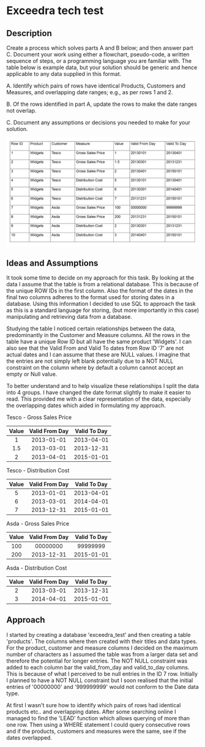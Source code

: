 # Exceedra tech test

## Description

Create a process which solves parts A and B below; and then answer part C. Document your work using either a flowchart, pseudo-code, a written sequence of steps, or a programming language you are familiar with. The table below is example data, but your solution should be generic and hence applicable to any data supplied in this format.

  A.	Identify which pairs of rows have identical Products, Customers and Measures, and overlapping date ranges; e.g., as per rows 1 and 2.

  B.	Of the rows identified in part A, update the rows to make the date ranges not overlap.

  C.	Document any assumptions or decisions you needed to make for your solution.

  ![table](./Images/Presentation2.png)

## Ideas and Assumptions

It took some time to decide on my approach for this task. By looking at the data I assume that the table is from a relational database. This is because of the unique ROW IDs in the first column. Also the format of the dates in the final two columns adheres to the format used for storing dates in a database.
Using this information I decided to use SQL to approach the task as this is a standard language for storing, (but more importantly in this case) manipulating and retrieving data from a database.

Studying the table I noticed certain relationships between the data, predominantly in the Customer and Measure columns. All the rows in the table have a unique Row ID but all have the same product 'Widgets'. I can also see that the Valid From and Valid To dates from Row ID '7' are not actual dates and I can assume that these are NULL values. I imagine that the entries are not simply left blank potentially due to a NOT NULL constraint on the column where by default a column cannot accept an empty or Null value.

To better understand and to help visualize these relationships I split the data into 4 groups. I have changed the date format slightly to make it easier to read. This provided me with a clear representation of the data, especially the overlapping dates which aided in formulating my approach.



Tesco - Gross Sales Price

| Value | Valid From Day | Valid To Day |
| :---: | :------------: | :----------: |
| 1     | 2013-01-01     | 2013-04-01   |
| 1.5   | 2013-03-01     | 2013-12-31   |
| 2     | 2013-04-01     | 2015-01-01   |


Tesco - Distribution Cost

| Value | Valid From Day | Valid To Day |
| :---: | :------------: | :----------: |
| 5 | 2013-01-01 | 2013-04-01 |
| 6 | 2013-03-01 | 2014-04-01 |
| 7 | 2013-12-31 | 2015-01-01 |


Asda - Gross Sales Price

| Value | Valid From Day | Valid To Day |
| :---: | :------------: | :----------: |
| 100 | 00000000 | 99999999 |
| 200 | 2013-12-31 | 2015-01-01 |


Asda - Distribution Cost

| Value | Valid From Day | Valid To Day |
| :---: | :------------: | :----------: |
| 2 | 2013-03-01 | 2013-12-31|
| 3 | 2014-04-01 | 2015-01-01|


## Approach

I started by creating a database 'exceedra_test' and then creating a table 'products'. The columns where then created with their titles and data types. For the product, customer and measure columns I decided on the maximum number of characters as I assumed the table was from a larger data set and therefore the potential for longer entries. The NOT NULL constraint was added to each column bar the valid_from_day and valid_to_day columns. This is because of what I perceived to be null entries in the ID 7 row. Initially I planned to have a NOT NULL constraint but I soon realised that the initial entries of '00000000' and '999999999' would not conform to the Date data type.

At first I wasn't sure how to identify which pairs of rows had identical products etc.. and overlapping dates. After some searching online I managed to find the 'LEAD' function which allows querying of more than one row. Then using a WHERE statement I could query consecutive rows and if the products, customers and measures were the same, see if the dates overlapped.
